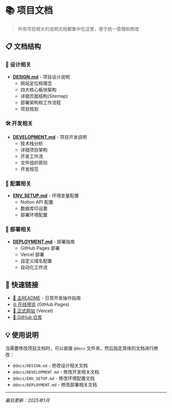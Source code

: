# 📚 项目文档

> 所有项目相关的说明文档都集中在这里，便于统一管理和修改

## 📋 文档结构

### 🎨 设计相关
- **[DESIGN.md](./DESIGN.md)** - 项目设计说明
  - 网站定位和理念
  - 四大核心板块架构
  - 详细页面结构(Sitemap)
  - 部署架构和工作流程
  - 项目规划

### 🛠️ 开发相关
- **[DEVELOPMENT.md](./DEVELOPMENT.md)** - 项目开发说明
  - 技术栈分析
  - 详细项目架构
  - 开发工作流
  - 文件组织原则
  - 开发规范

### 🔧 配置相关
- **[ENV_SETUP.md](./ENV_SETUP.md)** - 环境变量配置
  - Notion API 配置
  - 数据库ID设置
  - 部署环境配置

### 🚀 部署相关
- **[DEPLOYMENT.md](./DEPLOYMENT.md)** - 部署指南
  - GitHub Pages 部署
  - Vercel 部署
  - 自定义域名配置
  - 自动化工作流

## 🔗 快速链接

- [📖 主README](../README.md) - 日常开发操作指南
- [🌐 在线预览](https://MMing1999.github.io/zmh.life) (GitHub Pages)
- [🚀 正式网站](https://zmh.life) (Vercel)
- [📁 GitHub 仓库](https://github.com/MMing1999/zmh.life)

## 💡 使用说明

当需要修改项目文档时，可以直接 `@docs` 文件夹，然后指定具体的文档进行修改：

- `@docs/DESIGN.md` - 修改设计相关文档
- `@docs/DEVELOPMENT.md` - 修改开发相关文档
- `@docs/ENV_SETUP.md` - 修改环境配置文档
- `@docs/DEPLOYMENT.md` - 修改部署相关文档

---

_最后更新：2025年1月_
